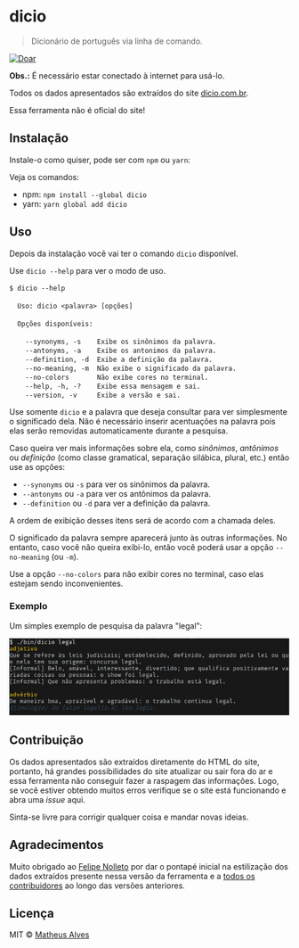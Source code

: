 # dicio

> Dicionário de português via linha de comando.

[![Doar](https://img.shields.io/badge/paypal-doar-179bd7.svg?logo=paypal&style=flat&logoColor=blue)](https://www.paypal.com/cgi-bin/webscr?cmd=_s-xclick&hosted_button_id=3WZ447WCJ54XG&source=url)

**Obs.:** É necessário estar conectado à internet para usá-lo.

Todos os dados apresentados são extraídos do site [dicio.com.br](https://dicio.com.br).

Essa ferramenta não é oficial do site!

## Instalação

Instale-o como quiser, pode ser com `npm` ou `yarn`:

Veja os comandos:

- npm: `npm install --global dicio`
- yarn: `yarn global add dicio`

## Uso

Depois da instalação você vai ter o comando `dicio` disponível.

Use `dicio --help` para ver o modo de uso.

```
$ dicio --help

  Uso: dicio <palavra> [opções]

  Opções disponíveis:

    --synonyms, -s    Exibe os sinônimos da palavra.
    --antonyms, -a    Exibe os antonimos da palavra.
    --definition, -d  Exibe a definição da palavra.
    --no-meaning, -m  Não exibe o significado da palavra.
    --no-colors       Não exibe cores no terminal.
    --help, -h, -?    Exibe essa mensagem e sai.
    --version, -v     Exibe a versão e sai.
```

Use somente `dicio` e a palavra que deseja consultar para ver simplesmente o
significado dela. Não é necessário inserir acentuações na palavra pois elas serão
removidas automaticamente durante a pesquisa.

Caso queira ver mais informações sobre ela, como *sinônimos*, *antônimos* ou
*definição* (como classe gramatical, separação silábica, plural, etc.) então
use as opções:

* `--synonyms` ou `-s` para ver os sinônimos da palavra.
* `--antonyms` ou `-a` para ver os antônimos da palavra.
* `--definition` ou `-d` para ver a definição da palavra.

A ordem de exibição desses itens será de acordo com a chamada deles.

O significado da palavra sempre aparecerá junto às outras informações. No
entanto, caso você não queira exibi-lo, então você poderá usar a opção
`--no-meaning` (ou `-m`).

Use a opção `--no-colors` para não exibir cores no terminal, caso elas estejam
sendo inconvenientes.

### Exemplo

Um simples exemplo de pesquisa da palavra "legal":

![Screenshot](./screenshot.png)

## Contribuição

Os dados apresentados são extraídos diretamente do HTML do site, portanto, há
grandes possibilidades do site atualizar ou sair fora do ar e essa ferramenta
não conseguir fazer a raspagem das informações. Logo, se você estiver obtendo
muitos erros verifique se o site está funcionando e abra uma *issue* aqui.

Sinta-se livre para corrigir qualquer coisa e mandar novas ideias.

## Agradecimentos

Muito obrigado ao [Felipe Nolleto](https://github.com/nolleto) por dar o
pontapé inicial na estilização dos dados extraídos presente nessa versão da
ferramenta e a
[todos os contribuidores](https://github.com/theuves/dicio/graphs/contributors)
ao longo das versões anteriores.

## Licença

MIT &copy; [Matheus Alves](https://github.com/theuves)
